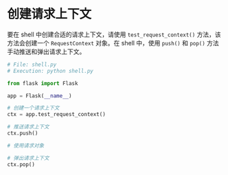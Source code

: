 # 创建请求上下文

要在 shell 中创建合适的请求上下文，请使用 `test_request_context()` 方法，该方法会创建一个 `RequestContext` 对象。在 shell 中，使用 `push()` 和 `pop()` 方法手动推送和弹出请求上下文。

```python
# File: shell.py
# Execution: python shell.py

from flask import Flask

app = Flask(__name__)

# 创建一个请求上下文
ctx = app.test_request_context()

# 推送请求上下文
ctx.push()

# 使用请求对象

# 弹出请求上下文
ctx.pop()
```
